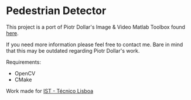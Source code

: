 Pedestrian Detector
===================

This project is a port of Piotr Dollar's Image & Video Matlab Toolbox found [here](https://github.com/pdollar/toolbox/ "Piotr Dollar's Matlab Toolbox").

If you need more information please feel free to contact me.
Bare in mind that this may be outdated regarding Piotr Dollar's work.

Requirements:
* OpenCV
* CMake

Work made for [IST - Técnico Lisboa](http://tecnico.ulisboa.pt/en/ "Técnico Lisboa")
